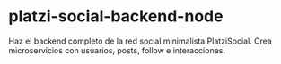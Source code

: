 # platzi-social-backend-node
Haz el backend completo de la red social minimalista PlatziSocial. Crea microservicios con usuarios, posts, follow e interacciones.
